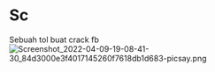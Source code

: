 # Sc
Sebuah tol buat crack fb
![Screenshot_2022-04-09-19-08-41-30_84d3000e3f4017145260f7618db1d683-picsay.png](https://user-images.githubusercontent.com/96581969/162576092-7724c819-19fb-44bd-960a-51f043336889.png)
